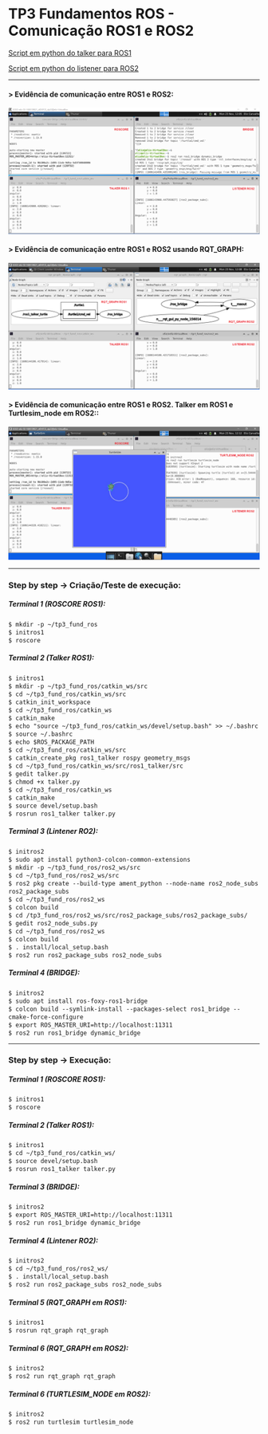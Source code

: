 # TP3 Fundamentos ROS - Comunicação ROS1 e ROS2

[Script em python do talker para ROS1](https://github.com/ElizCarvalho/TP3_Fundamentos_ROS/blob/master/catkin_ws/src/ros1_talker/src/talker.py)

[Script em python do listener para ROS2](https://github.com/ElizCarvalho/TP3_Fundamentos_ROS/blob/master/ros2_ws/src/ros2_package_subs/ros2_package_subs/ros2_node_subs.py)

---

#### > Evidência de comunicação entre ROS1 e ROS2:
![alt text](https://github.com/ElizCarvalho/TP3_Fundamentos_ROS/blob/master/evidencias/ros1-talker%20To%20ros2-listener.png "Evidência de comunicação entre ROS1 e ROS2")

#### > Evidência de comunicação entre ROS1 e ROS2 usando RQT_GRAPH:
![alt text](https://github.com/ElizCarvalho/TP3_Fundamentos_ROS/blob/master/evidencias/ros1-talker%20To%20ros2-listener-RQT_GRAPH.png "Evidência de comunicação entre ROS1 e ROS2 usando RQT_GRAPH")

#### > Evidência de comunicação entre ROS1 e ROS2. Talker em ROS1 e Turtlesim_node em ROS2::
![alt text](https://github.com/ElizCarvalho/TP3_Fundamentos_ROS/blob/master/evidencias/ros1-talker%20To%20ros2-listener-TURTLESIM_NODE_ROS2.png "Evidência de comunicação entre ROS1 e ROS2. Talker em ROS1 e Turtlesim_node em ROS2")

---

### Step by step ->  Criação/Teste de execução: 

##### Terminal 1 (ROSCORE ROS1):
```shell
$ mkdir -p ~/tp3_fund_ros
$ initros1
$ roscore
```
##### Terminal 2 (Talker ROS1):
```shell
$ initros1
$ mkdir -p ~/tp3_fund_ros/catkin_ws/src
$ cd ~/tp3_fund_ros/catkin_ws/src
$ catkin_init_workspace
$ cd ~/tp3_fund_ros/catkin_ws
$ catkin_make
$ echo "source ~/tp3_fund_ros/catkin_ws/devel/setup.bash" >> ~/.bashrc
$ source ~/.bashrc
$ echo $ROS_PACKAGE_PATH
$ cd ~/tp3_fund_ros/catkin_ws/src
$ catkin_create_pkg ros1_talker rospy geometry_msgs
$ cd ~/tp3_fund_ros/catkin_ws/src/ros1_talker/src
$ gedit talker.py 
$ chmod +x talker.py
$ cd ~/tp3_fund_ros/catkin_ws
$ catkin_make
$ source devel/setup.bash
$ rosrun ros1_talker talker.py
```

##### Terminal 3 (Lintener RO2):
```shell
$ initros2
$ sudo apt install python3-colcon-common-extensions
$ mkdir -p ~/tp3_fund_ros/ros2_ws/src
$ cd ~/tp3_fund_ros/ros2_ws/src
$ ros2 pkg create --build-type ament_python --node-name ros2_node_subs ros2_package_subs
$ cd ~/tp3_fund_ros/ros2_ws
$ colcon build
$ cd /tp3_fund_ros/ros2_ws/src/ros2_package_subs/ros2_package_subs/
$ gedit ros2_node_subs.py
$ cd ~/tp3_fund_ros/ros2_ws
$ colcon build
$ . install/local_setup.bash
$ ros2 run ros2_package_subs ros2_node_subs 
```

##### Terminal 4 (BRIDGE):
```shel
$ initros2
$ sudo apt install ros-foxy-ros1-bridge
$ colcon build --symlink-install --packages-select ros1_bridge --cmake-force-configure
$ export ROS_MASTER_URI=http://localhost:11311
$ ros2 run ros1_bridge dynamic_bridge
```

---

### Step by step ->  Execução:

##### Terminal 1 (ROSCORE ROS1):
```shell
$ initros1
$ roscore
```

##### Terminal 2 (Talker ROS1):
```shell
$ initros1
$ cd ~/tp3_fund_ros/catkin_ws/
$ source devel/setup.bash
$ rosrun ros1_talker talker.py
```

##### Terminal 3 (BRIDGE):
```shell
$ initros2
$ export ROS_MASTER_URI=http://localhost:11311
$ ros2 run ros1_bridge dynamic_bridge
```

##### Terminal 4 (Lintener RO2):
```shell
$ initros2
$ cd ~/tp3_fund_ros/ros2_ws/
$ . install/local_setup.bash
$ ros2 run ros2_package_subs ros2_node_subs 
```

##### Terminal 5 (RQT_GRAPH em ROS1):
```shell
$ initros1
$ rosrun rqt_graph rqt_graph
```

##### Terminal 6 (RQT_GRAPH em ROS2):
```shell
$ initros2
$ ros2 run rqt_graph rqt_graph
```

##### Terminal 6 (TURTLESIM_NODE em ROS2):
```shell
$ initros2
$ ros2 run turtlesim turtlesim_node
```



